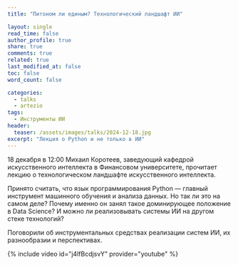 ```yaml
---
title: "Питоном ли единым? Технологический ландшафт ИИ"

layout: single
read_time: false
author_profile: true
share: true
comments: true
related: true
last_modified_at: false
toc: false
word_count: false

categories:
  - talks
  - artezio
tags:
  - Инструменты ИИ
header:
  teaser: /assets/images/talks/2024-12-18.jpg
excerpt: "Лекция о Python и не только в ИИ"
---
```


18 декабря в 12:00 Михаил Коротеев, заведующий кафедрой искусственного интеллекта в Финансовом университете, прочитает лекцию о технологическом ландшафте искусственного интеллекта.  

Принято считать, что язык программирования Python — главный инструмент машинного обучения и анализа данных. Но так ли это на самом деле? Почему именно он занял такое доминирующее положение в Data Science? И можно ли реализовывать системы ИИ на другом стеке технологий? 

Поговорили об инструментальных средствах реализации систем ИИ, их разнообразии и перспективах. 

{% include video id="j4lfBcdjsvY" provider="youtube" %}

